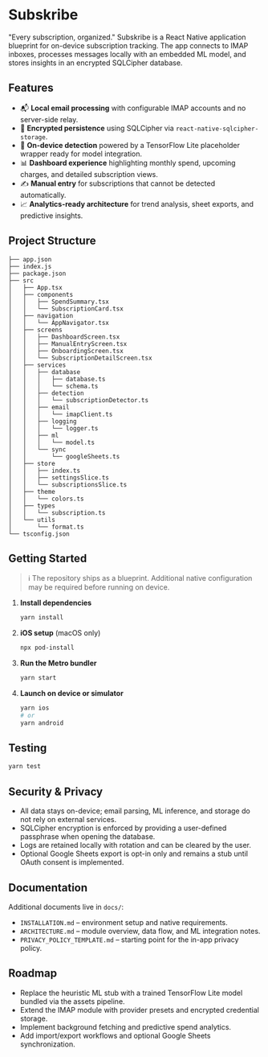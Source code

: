 # Subskribe

"Every subscription, organized." Subskribe is a React Native application blueprint for on-device subscription tracking. The app connects to IMAP inboxes, processes messages locally with an embedded ML model, and stores insights in an encrypted SQLCipher database.

## Features

- 📬 **Local email processing** with configurable IMAP accounts and no server-side relay.
- 🔐 **Encrypted persistence** using SQLCipher via `react-native-sqlcipher-storage`.
- 🤖 **On-device detection** powered by a TensorFlow Lite placeholder wrapper ready for model integration.
- 📊 **Dashboard experience** highlighting monthly spend, upcoming charges, and detailed subscription views.
- ✍️ **Manual entry** for subscriptions that cannot be detected automatically.
- 📈 **Analytics-ready architecture** for trend analysis, sheet exports, and predictive insights.

## Project Structure

```
├── app.json
├── index.js
├── package.json
├── src
│   ├── App.tsx
│   ├── components
│   │   ├── SpendSummary.tsx
│   │   └── SubscriptionCard.tsx
│   ├── navigation
│   │   └── AppNavigator.tsx
│   ├── screens
│   │   ├── DashboardScreen.tsx
│   │   ├── ManualEntryScreen.tsx
│   │   ├── OnboardingScreen.tsx
│   │   └── SubscriptionDetailScreen.tsx
│   ├── services
│   │   ├── database
│   │   │   ├── database.ts
│   │   │   └── schema.ts
│   │   ├── detection
│   │   │   └── subscriptionDetector.ts
│   │   ├── email
│   │   │   └── imapClient.ts
│   │   ├── logging
│   │   │   └── logger.ts
│   │   ├── ml
│   │   │   └── model.ts
│   │   └── sync
│   │       └── googleSheets.ts
│   ├── store
│   │   ├── index.ts
│   │   ├── settingsSlice.ts
│   │   └── subscriptionsSlice.ts
│   ├── theme
│   │   └── colors.ts
│   ├── types
│   │   └── subscription.ts
│   └── utils
│       └── format.ts
└── tsconfig.json
```

## Getting Started

> ℹ️ The repository ships as a blueprint. Additional native configuration may be required before running on device.

1. **Install dependencies**
   ```bash
   yarn install
   ```

2. **iOS setup** (macOS only)
   ```bash
   npx pod-install
   ```

3. **Run the Metro bundler**
   ```bash
   yarn start
   ```

4. **Launch on device or simulator**
   ```bash
   yarn ios
   # or
   yarn android
   ```

## Testing

```bash
yarn test
```

## Security & Privacy

- All data stays on-device; email parsing, ML inference, and storage do not rely on external services.
- SQLCipher encryption is enforced by providing a user-defined passphrase when opening the database.
- Logs are retained locally with rotation and can be cleared by the user.
- Optional Google Sheets export is opt-in only and remains a stub until OAuth consent is implemented.

## Documentation

Additional documents live in `docs/`:

- `INSTALLATION.md` – environment setup and native requirements.
- `ARCHITECTURE.md` – module overview, data flow, and ML integration notes.
- `PRIVACY_POLICY_TEMPLATE.md` – starting point for the in-app privacy policy.

## Roadmap

- Replace the heuristic ML stub with a trained TensorFlow Lite model bundled via the assets pipeline.
- Extend the IMAP module with provider presets and encrypted credential storage.
- Implement background fetching and predictive spend analytics.
- Add import/export workflows and optional Google Sheets synchronization.
